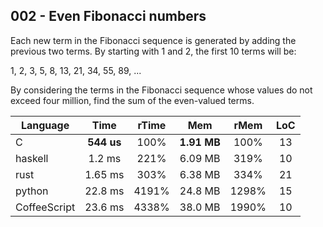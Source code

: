 002 - Even Fibonacci numbers
----------------------------

Each new term in the Fibonacci sequence is generated by adding the previous two
terms. By starting with 1 and 2, the first 10 terms will be:

1, 2, 3, 5, 8, 13, 21, 34, 55, 89, ...

By considering the terms in the Fibonacci sequence whose values do not exceed
four million, find the sum of the even-valued terms.

Language | Time | rTime | Mem | rMem | LoC
--- | :---: | :---: | :---: | :---: | :---:
C | **544 us** | 100% | **1.91 MB** | 100% | 13
haskell | 1.2 ms | 221% | 6.09 MB | 319% | 10
rust | 1.65 ms | 303% | 6.38 MB | 334% | 21
python | 22.8 ms | 4191% | 24.8 MB | 1298% | 15
CoffeeScript | 23.6 ms | 4338% | 38.0 MB | 1990% | 10
